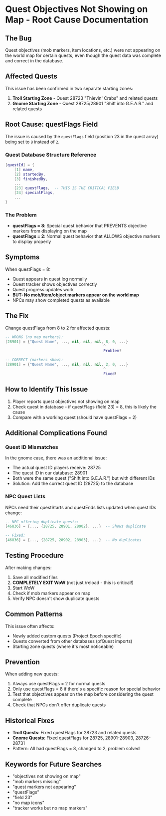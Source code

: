 # Quest Objectives Not Showing on Map - Root Cause Documentation

## The Bug
Quest objectives (mob markers, item locations, etc.) were not appearing on the world map for certain quests, even though the quest data was complete and correct in the database.

## Affected Quests
This issue has been confirmed in two separate starting zones:
1. **Troll Starting Zone** - Quest 28723 "Thievin' Crabs" and related quests
2. **Gnome Starting Zone** - Quest 28725/28901 "Shift into G.E.A.R." and related quests

## Root Cause: questFlags Field

The issue is caused by the `questFlags` field (position 23 in the quest array) being set to `8` instead of `2`.

### Quest Database Structure Reference
```lua
[questId] = {
    [1] name,
    [2] startedBy,
    [3] finishedBy,
    ...
    [23] questFlags,  -- THIS IS THE CRITICAL FIELD
    [24] specialFlags,
    ...
}
```

### The Problem
- **questFlags = 8**: Special quest behavior that PREVENTS objective markers from displaying on the map
- **questFlags = 2**: Normal quest behavior that ALLOWS objective markers to display properly

## Symptoms
When questFlags = 8:
- Quest appears in quest log normally
- Quest tracker shows objectives correctly
- Quest progress updates work
- **BUT: No mob/item/object markers appear on the world map**
- NPCs may show completed quests as available

## The Fix
Change questFlags from 8 to 2 for affected quests:

```lua
-- WRONG (no map markers):
[28901] = {"Quest Name", ..., nil, nil, nil, 8, 0, ...}
                                            ^
                                            Problem!

-- CORRECT (markers show):
[28901] = {"Quest Name", ..., nil, nil, nil, 2, 0, ...}
                                            ^
                                            Fixed!
```

## How to Identify This Issue
1. Player reports quest objectives not showing on map
2. Check quest in database - if questFlags (field 23) = 8, this is likely the cause
3. Compare with a working quest (should have questFlags = 2)

## Additional Complications Found

### Quest ID Mismatches
In the gnome case, there was an additional issue:
- The actual quest ID players receive: 28725
- The quest ID in our database: 28901
- Both were the same quest ("Shift into G.E.A.R.") but with different IDs
- Solution: Add the correct quest ID (28725) to the database

### NPC Quest Lists
NPCs need their questStarts and questEnds lists updated when quest IDs change:
```lua
-- NPC offering duplicate quests:
[46836] = {..., {28725, 28901, 28902}, ...}  -- Shows duplicate

-- Fixed:
[46836] = {..., {28725, 28902, 28903}, ...}  -- No duplicates
```

## Testing Procedure
After making changes:
1. Save all modified files
2. **COMPLETELY EXIT WoW** (not just /reload - this is critical!)
3. Start WoW
4. Check if mob markers appear on map
5. Verify NPC doesn't show duplicate quests

## Common Patterns
This issue often affects:
- Newly added custom quests (Project Epoch specific)
- Quests converted from other databases (pfQuest imports)
- Starting zone quests (where it's most noticeable)

## Prevention
When adding new quests:
1. Always use questFlags = 2 for normal quests
2. Only use questFlags = 8 if there's a specific reason for special behavior
3. Test that objectives appear on the map before considering the quest complete
4. Check that NPCs don't offer duplicate quests

## Historical Fixes
- **Troll Quests**: Fixed questFlags for 28723 and related quests
- **Gnome Quests**: Fixed questFlags for 28725, 28901-28903, 28726-28731
- Pattern: All had questFlags = 8, changed to 2, problem solved

## Keywords for Future Searches
- "objectives not showing on map"
- "mob markers missing"
- "quest markers not appearing"
- "questFlags"
- "field 23"
- "no map icons"
- "tracker works but no map markers"